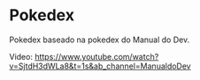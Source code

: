 # Pokedex
Pokedex baseado na pokedex do Manual do Dev.

Video: https://www.youtube.com/watch?v=SjtdH3dWLa8&t=1s&ab_channel=ManualdoDev
